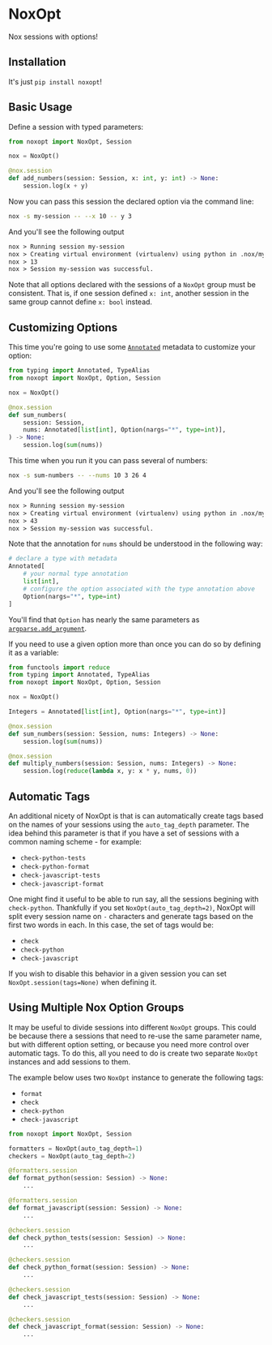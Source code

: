 # NoxOpt

Nox sessions with options!

## Installation

It's just `pip install noxopt`!

## Basic Usage

Define a session with typed parameters:

```python
from noxopt import NoxOpt, Session

nox = NoxOpt()

@nox.session
def add_numbers(session: Session, x: int, y: int) -> None:
    session.log(x + y)
```

Now you can pass this session the declared option via the command line:

```bash
nox -s my-session -- --x 10 -- y 3
```

And you'll see the following output

```txt
nox > Running session my-session
nox > Creating virtual environment (virtualenv) using python in .nox/my-session
nox > 13
nox > Session my-session was successful.
```

Note that all options declared with the sessions of a `NoxOpt` group must be consistent.
That is, if one session defined `x: int`, another session in the same group cannot
define `x: bool` instead.

## Customizing Options

This time you're going to use some [`Annotated`](https://peps.python.org/pep-0593/)
metadata to customize your option:

```python
from typing import Annotated, TypeAlias
from noxopt import NoxOpt, Option, Session

nox = NoxOpt()

@nox.session
def sum_numbers(
    session: Session,
    nums: Annotated[list[int], Option(nargs="*", type=int)],
) -> None:
    session.log(sum(nums))
```

This time when you run it you can pass several of numbers:

```bash
nox -s sum-numbers -- --nums 10 3 26 4
```

And you'll see the following output

```txt
nox > Running session my-session
nox > Creating virtual environment (virtualenv) using python in .nox/my-session
nox > 43
nox > Session my-session was successful.
```

Note that the annotation for `nums` should be understood in the following way:

```python
# declare a type with metadata
Annotated[
    # your normal type annotation
    list[int],
    # configure the option associated with the type annotation above
    Option(nargs="*", type=int)
]
```

You'll find that `Option` has nearly the same parameters as
[`argparse.add_argument`](https://docs.python.org/3/library/argparse.html#argparse.ArgumentParser.add_argument).

If you need to use a given option more than once you can do so by defining it as a
variable:

```python
from functools import reduce
from typing import Annotated, TypeAlias
from noxopt import NoxOpt, Option, Session

nox = NoxOpt()

Integers = Annotated[list[int], Option(nargs="*", type=int)]

@nox.session
def sum_numbers(session: Session, nums: Integers) -> None:
    session.log(sum(nums))

@nox.session
def multiply_numbers(session: Session, nums: Integers) -> None:
    session.log(reduce(lambda x, y: x * y, nums, 0))
```

## Automatic Tags

An additional nicety of NoxOpt is that is can automatically create tags based on the
names of your sessions using the `auto_tag_depth` parameter. The idea behind this
parameter is that if you have a set of sessions with a common naming scheme - for example:

- `check-python-tests`
- `check-python-format`
- `check-javascript-tests`
- `check-javascript-format`

One might find it useful to be able to run say, all the sessions begining with
`check-python`. Thankfully if you set `NoxOpt(auto_tag_depth=2)`, NoxOpt will split
every session name on `-` characters and generate tags based on the first two words in
each. In this case, the set of tags would be:

- `check`
- `check-python`
- `check-javascript`

If you wish to disable this behavior in a given session you can set
`NoxOpt.session(tags=None)` when defining it.

## Using Multiple Nox Option Groups

It may be useful to divide sessions into different `NoxOpt` groups. This could be
because there a sessions that need to re-use the same parameter name, but with different
option setting, or because you need more control over automatic tags. To do this, all
you need to do is create two separate `NoxOpt` instances and add sessions to them.

The example below uses two `NoxOpt` instance to generate the following tags:

- `format`
- `check`
- `check-python`
- `check-javascript`

```python
from noxopt import NoxOpt, Session

formatters = NoxOpt(auto_tag_depth=1)
checkers = NoxOpt(auto_tag_depth=2)

@formatters.session
def format_python(session: Session) -> None:
    ...

@formatters.session
def format_javascript(session: Session) -> None:
    ...

@checkers.session
def check_python_tests(session: Session) -> None:
    ...

@checkers.session
def check_python_format(session: Session) -> None:
    ...

@checkers.session
def check_javascript_tests(session: Session) -> None:
    ...

@checkers.session
def check_javascript_format(session: Session) -> None:
    ...
```
